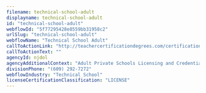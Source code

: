 ```yaml
---
filename: technical-school-adult
displayname: technical-school-adult
id: "technical-school-adult"
webflowId: "5f77295428e8559bb31958c2"
urlSlug: "technical-school-adult"
webflowName: "Technical School Adult"
callToActionLink: "http://teachercertificationdegrees.com/certification/new-jersey/"
callToActionText: ""
agencyId: njdol
agencyAdditionalContext: "Adult Private Schools Licensing and Credentials"
divisionPhone: "(609) 292-7272"
webflowIndustry: "Technical School"
licenseCertificationClassification: "LICENSE"
---
```


